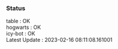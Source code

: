 ### Status


table : OK  
hogwarts : OK  
icy-bot : OK  
Latest Update : 2023-02-16 08:11:08.161001
